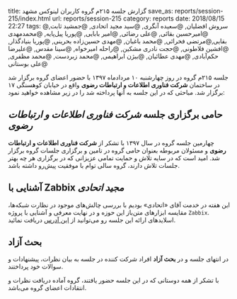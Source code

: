 title: گزارش جلسه ۲۱۵م گروه کاربران لینوکس مشهد
save_as: reports/session-215/index.html
url: reports/session-215
category: reports
date: 2018/08/15 22:27
tags: @سروش افضلیان, @سعیده آنگری, @سید مجید اتحادی, @جمشید ثابت, @امیرحسین بقائی, @علی رضائی, @امیر بابایی, @پوریا پیل‌پایه, @محمدمهدی بقایی,@مرتضی فخرائی, @محمد باغبان, @مهدی حسین‌زاده بحرینی, @پوریا بنیادگذار, @افشین فلاطونی, @حجت نادری مشکین, @راحله امیرخواه, @سینا مقدس, @علیرضا حکم‌آبادی, @مهدی عطائیان, @بیژن ابراهیمی, @محمد زبردست, @محمد مظفری, @علی بوستانی

جلسه ۲۱۵م گروه در روز چهارشنبه ۱۰ مردادماه ۱۳۹۷ با حضور اعضای
گروه برگزار شد در ساختمان **شرکت فناوری اطلاعات و ارتباطات رضوی**
واقع در خیابان کوهسنگی ۱۷ برگزار شد. مباحثی که در این جلسه به
آنها پرداخته شد را در زیر مشاهده خواهید نمود:
<!--more-->


## حامی برگزاری جلسه *شرکت فناوری اطلاعات و ارتباطات رضوی*
چهارمین جلسه گروه در سال ۱۳۹۷ با تشکر از **شرکت فناوری اطلاعات و ارتباطات رضوی**
و مسئولان مربوطه بعنوان حامی گروه در تامین و برگزاری جلسات گروه برگزار شد. 
امید است که در سایه تلاش و حمایت تمامی عزیزانی که در برگزاری هر چه بهتر جلسات
تلاش دارند، گروه سالی توام با موفقیت پیش‌رو داشته باشد.

## آشنایی با Zabbix *مجید اتحادی*

این هفته در خدمت آقای «اتحادی» بودیم با بررسی چالش‌های موجود در نظارت شبکه‌ها،
مقایسه ابزارهای متن‌باز این حوزه و در نهایت معرفی و آشنایی با پروژه `Zabbix`. 
اسلاید‌های ارائه این جلسه رو می‌توانید از [این آدرس][1] دریافت نمائید.

## بحث آزاد
در انتهای جلسه و در **بحث آزاد** افراد شرکت کننده
در جلسه به بیان نظرات، پیشنهادات و سوالات خود پرداختند.

با تشکر از همه دوستانی که در این جلسه حضور یافتند،
گروه آماده دریافت نظرات و انتقادات اعضای گروه می‌باشد.


[1]: https://www.slideshare.net/SeyedmajidEtehadi/zabbix-monitoring-platform